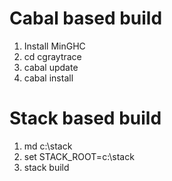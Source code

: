 # Cabal based build

 1. Install MinGHC
 2. cd cgraytrace
 3. cabal update
 4. cabal install
 
 # Stack based build
 
 1. md c:\stack
 2. set STACK_ROOT=c:\stack
 3. stack build